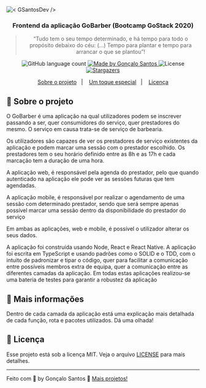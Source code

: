 <img alt="< GSantosDev />" src="./banner-gs.png" />

<h3 align="center">
  Frontend da aplicação GoBarber (Bootcamp GoStack 2020)
</h3>

<blockquote align="center">“Tudo tem o seu tempo determinado, e há tempo para todo o propósito debaixo do céu: (...) Tempo para plantar e tempo para arrancar o que se plantou”!</blockquote>

<p align="center">
  <img alt="GitHub language count" src="https://img.shields.io/github/languages/count/goncalobsantos/GoBarber?color=%2304D361">

  <a href="https://github.com/goncalobsantos">
    <img alt="Made by Gonçalo Santos" src="https://img.shields.io/badge/made%20by-Gonçalo%20Santos-%2304D361">
  </a>

  <img alt="License" src="https://img.shields.io/badge/license-MIT-%2304D361">

  <a href="https://github.com/goncalobsantos/GoBarber/stargazers">
    <img alt="Stargazers" src="https://img.shields.io/github/stars/goncalobsantos/GoBarber?style=social">
  </a>
</p>

<p align="center">
  <a href="#rocket-sobre-o-projeto">Sobre o projeto</a>&nbsp;&nbsp;&nbsp;|&nbsp;&nbsp;&nbsp;
  <a href="#eyes-mais-informações">Um toque especial</a>&nbsp;&nbsp;&nbsp;|&nbsp;&nbsp;&nbsp;
  <a href="#memo-licença">Licença</a>
</p>

## :rocket: Sobre o projeto

O GoBarber é uma aplicação na qual utilizadores podem se inscrever passando a ser, quer consumidores do serviço, quer prestadores do mesmo. O serviço em causa trata-se de serviço de barbearia.

Os utilizadores são capazes de ver os prestadores de serviço existentes da aplicação e podem marcar uma sessão com o prestador escolhido. Os prestadores tem o seu horário definido entre as 8h e as 17h e cada marcação tem a duração de uma hora.

A aplicação web, é responsável pela agenda do prestador, pelo que quando autenticado na aplicação ele pode ver as sessões futuras que tem agendadas.

A aplicação mobile, é responsável por realizar o agendamento de uma sessão com determinado prestador, sendo que será sempre apenas possível marcar uma sessão dentro da disponibilidade do prestador do serviço

Em ambas as aplicações, web e mobile, é possível o utilizador alterar os seus dados.

A aplicação foi construída usando Node, React e React Native. A aplicação foi escrita em TypeScript e usando padrões como o SOLID e o TDD, com o intuito de padronizar e tipar o código, quer para facilitar a comunicação entre possíveis membros extra de equipa, quer a comunicação entre as diferentes camadas da aplicação. Em todas estas aplicações realizou-se uma bateria de testes para garantir a robustez da aplicação

## :eyes: Mais informações

Dentro de cada camada da aplicação está uma explicação mais detalhada de cada função, rota e pacotes utilizados. Dá uma olhada!

## :memo: Licença

Esse projeto está sob a licença MIT. Veja o arquivo [LICENSE](LICENSE) para mais detalhes.

---

Feito com 💙 by Gonçalo Santos :wave: [Mais projetos!](https://github.com/goncalobsantos)
